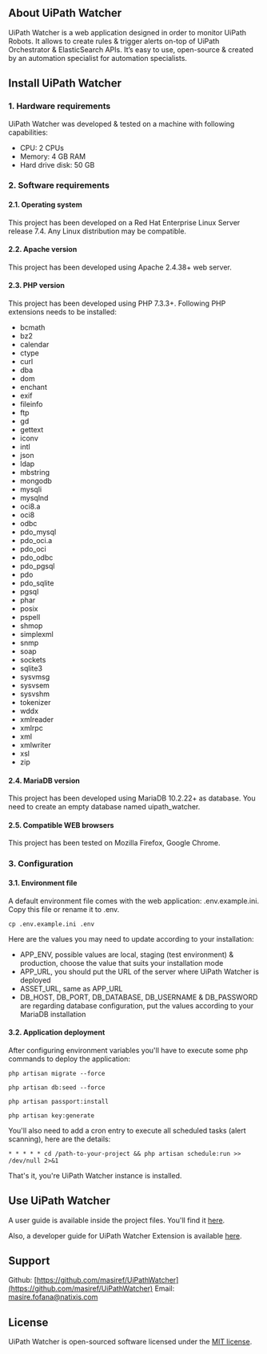 ## About UiPath Watcher

UiPath Watcher is a web application designed in order to monitor UiPath Robots. It allows to create rules & trigger alerts on-top of UiPath Orchestrator & ElasticSearch APIs.
It’s easy to use, open-source & created by an automation specialist for automation specialists.

## Install UiPath Watcher

### 1. Hardware requirements
UiPath Watcher was developed & tested on a machine with following capabilities:
- CPU: 2 CPUs
- Memory: 4 GB RAM
- Hard drive disk: 50 GB

### 2. Software requirements
#### 2.1. Operating system
This project has been developed on a Red Hat Enterprise Linux Server release 7.4. Any Linux distribution may be compatible.

#### 2.2. Apache version
This project has been developed using Apache 2.4.38+ web server.

#### 2.3. PHP version
This project has been developed using PHP 7.3.3+.
Following PHP extensions needs to be installed:
- bcmath
- bz2
- calendar
- ctype
- curl
- dba
- dom
- enchant
- exif
- fileinfo
- ftp
- gd
- gettext
- iconv
- intl
- json
- ldap
- mbstring
- mongodb
- mysqli
- mysqlnd
- oci8.a
- oci8
- odbc
- pdo_mysql
- pdo_oci.a
- pdo_oci
- pdo_odbc
- pdo_pgsql
- pdo
- pdo_sqlite
- pgsql
- phar
- posix
- pspell
- shmop
- simplexml
- snmp
- soap
- sockets
- sqlite3
- sysvmsg
- sysvsem
- sysvshm
- tokenizer
- wddx
- xmlreader
- xmlrpc
- xml
- xmlwriter
- xsl
- zip

#### 2.4. MariaDB version
This project has been developed using MariaDB 10.2.22+ as database.
You need to create an empty database named uipath_watcher.

#### 2.5. Compatible WEB browsers
This project has been tested on Mozilla Firefox, Google Chrome.

### 3. Configuration
#### 3.1. Environment file
A default environment file comes with the web application: .env.example.ini. Copy this file or rename it to .env.

`cp .env.example.ini .env`

Here are the values you may need to update according to your installation:
- APP_ENV, possible values are local, staging (test environment) & production, choose the value that suits your installation mode
- APP_URL, you should put the URL of the server where UiPath Watcher is deployed
- ASSET_URL, same as APP_URL
- DB_HOST, DB_PORT, DB_DATABASE, DB_USERNAME & DB_PASSWORD are regarding database configuration, put the values according to your MariaDB installation

#### 3.2. Application deployment
After configuring environment variables you'll have to execute some php commands to deploy the application:

`php artisan migrate --force`

`php artisan db:seed --force`

`php artisan passport:install`

`php artisan key:generate`

You'll also need to add a cron entry to execute all scheduled tasks (alert scanning), here are the details:

`* * * * * cd /path-to-your-project && php artisan schedule:run >> /dev/null 2>&1`

That's it, you're UiPath Watcher instance is installed.

## Use UiPath Watcher

A user guide is available inside the project files. You'll find it [here](./public/files/UiPath%20Watcher%20-%20User%20guide.pdf).

Also, a developer guide for UiPath Watcher Extension is available [here](./public/files/UiPath%20Watcher%20Extension%20-%20Developer%20guide.pdf).

## Support
Github: [https://github.com/masiref/UiPathWatcher](https://github.com/masiref/UiPathWatcher)
Email: masire.fofana@natixis.com

## License

UiPath Watcher is open-sourced software licensed under the [MIT license](https://opensource.org/licenses/MIT).
